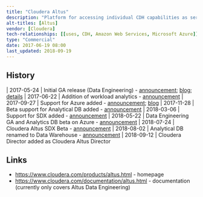 ```yaml
---
title: "Cloudera Altus"
description: "Platform for accessing individual CDH capabilities as services.  Currently supports the deployment and management of CDH clusters on cloud infrastructure (Director, previously Cloudera Director), the execution of Spark, MapReduce or Hive over Spark or MapReduce jobs (Altus Data Engineering), the dynamic provisioning of Impala clusters (Altus Data Warehouse), with a stated future plan for R- and Python-based machine learning workloads (Altus Data Science) and an HBase based operational database service.  Runs on Amazon Web Services or Microsoft Azure over external data in Amazon S3 or Azure Data Lake Storage, with a stated plan to expand support to other cloud service providers (specifically the Google Cloud Platform) in the future.  Includes Altus SDX, allowing metadata (e.g. Hive table definitions) to be automatically persisted across transient workloads, referenced via a namespace.  Supports a web based UI, a (Python) CLI and a Java SDK, with full user authentication and role based access management, and integration with AWS and Azure security.  Launched in May 2017, with a per node / per hour pricing model."
alt-titles: [Altus]
vendor: [Cloudera]
tech-relationships: [[uses, CDH, Amazon Web Services, Microsoft Azure]]
type: "Commercial"
date: 2017-06-19 08:00
last_updated: 2018-09-19
---
```

## History

| 2017-05-24 | Initial GA release (Data Engineering) - [announcement](http://vision.cloudera.com/simplifying-big-data-in-the-cloud/); [blog](http://blog.cloudera.com/blog/2017/05/data-engineering-with-cloudera-altus/); [details](https://community.cloudera.com/t5/Community-News-Release/Announce-Cloudera-Altus-is-now-available/m-p/55007)
| 2017-06-22 | Addition of workload analytics - [announcement](http://vision.cloudera.com/announcing-workload-analytics-for-cloudera-altus/)
| 2017-09-27 | Support for Azure added - [announcement](http://vision.cloudera.com/introducing-cloudera-altus-on-microsoft-azure/); [blog](http://blog.cloudera.com/blog/2017/09/cloudera-altus-on-microsoft-azure/)
| 2017-11-28 | Beta support for Analytical DB added - [announcement](http://vision.cloudera.com/introducing-cloudera-altus-analytic-db-beta-for-cloud-based-data-warehousing/)
| 2018-03-06 | Support for SDX added - [announcement](http://vision.cloudera.com/altus-sdx-shared-services-for-cloud-based-analytics/)
| 2018-05-22 | Data Engineering GA and Analytics DB beta on Azure - [announcement](http://vision.cloudera.com/cloudera-altus-is-now-available-on-azure/)
| 2018-07-24 | Cloudera Altus SDX Beta - [announcement](http://blog.cloudera.com/blog/2018/07/introducing-cloudera-altus-sdx-beta/)
| 2018-08-02 | Analytical DB renamed to Data Warehouse - [announcement](http://vision.cloudera.com/a-new-era-in-data-warehousing/)
| 2018-09-12 | Cloudera Director added as Cloudera Altus Director

## Links

* <https://www.cloudera.com/products/altus.html> - homepage
* <https://www.cloudera.com/documentation/altus.html> - documentation (currently only covers Altus Data Engineering)